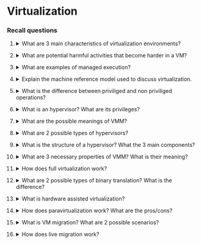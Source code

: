 # Virtualization

### Recall questions


1. <details markdown=1><summary markdown="span"> What are 3 main characteristics of virtualization environments? </summary>
    
    \
    Characteristics:
    - ==increased secuirity==
    - ==managed execution==
    - ==portability==: e.g. of code (JVM), containers, etc..

</details>

2. <details markdown=1><summary markdown="span"> What are potential harmful activities that become harder in a VM? </summary>
    
    \
    Harmful activities that are ==still possible but harder==:
    - ==DDoS on machine resources==
    - ==stealing sensitive data==

</details>

3. <details markdown=1><summary markdown="span"> What are examples of managed execution? </summary>
    
    \
    Examples:
    - ==sharing== of one machine
    - ==aggregation== of many machines
    - ==emulation== of another architecture
    - ==isolation== (of a container, for example)

</details>

4. <details markdown=1><summary markdown="span"> Explain the machine reference model used to discuss virtualization. </summary>
    
    \
    ![](./static/CLD/virt1.png) \
    Note: it is also possible for applications to invoke system calls directly without using APIs.

</details>

5. <details markdown=1><summary markdown="span"> What is the difference between priviliged and non priviliged operations? </summary>
    
    \
    ==Non priviliged==: can be used without interefering with the system \
    ==Priviliged==:
    - behaviour sensitive instructions on the ==I/O==
    - control sensitive instructions on the ==CPU registers==
   
</details>

6. <details markdown=1><summary markdown="span"> What is an hypervisor? What are its privileges? </summary>
    
    \
    It is a ==process that (theorically) runs on top of the supervisor==, while in practice it effectively ==runs in supervisor mode==.
    ![](./static/CLD/virt2.png) \
    Note that most modern systems work with only ring 0 and ring 3.

</details>

7. <details markdown=1><summary markdown="span"> What are the possible meanings of VMM? </summary>
    
    \
    It can mean:
    - Virtual machine ==manager (hypervisor)==
    - Virtual machine ==monitor (hypervisor)==
    - ==Virt manager==, a ==library==
   
</details>

8. <details markdown=1><summary markdown="span"> What are 2 possible types of hypervisors? </summary>
    
    \
    ![](./static/CLD/virt3.png) \
    ==Type 1 hypervisors can work using the native virtualization capabilites of the OS==, ==Type 2 are applications that manage the VMs not using the OS capabilites==.
   
</details>

9. <details markdown=1><summary markdown="span"> What is the structure of a hypervisor? What the 3 main components? </summary>
    
    \
    ![](./static/CLD/virt4.png) \
    Components:
    - ==dispatcher: entry point==
    - ==allocator: for resources==
    - ==interpreter==: executes ==priviliged instructions== in place of the VM
   
</details>

10. <details markdown=1><summary markdown="span"> What are 3 necessary properties of VMM? What is their meaning? </summary>
    
    \
    Properties:
    - ==equivalence==: a ==guest should expect the same behaviour== as if he were using a ==physical host==
    - ==resource control==: the ==VMM should be in complete control of the virtualized resources==
    - ==efficiency==: ==most of the VM instructions== should be ==executed without intervention== of the ==VMM==

</details>

11. <details markdown=1><summary markdown="span"> How does full virtualization work? </summary>
    
    \
    In full virtualization:
    - ==noncritical instruction run on the hardware==
    - ==privileged instructions== are ==emulated== by the VMM through ==binary translation==

</details>

12. <details markdown=1><summary markdown="span"> What are 2 possible types of binary translation? What is the difference? </summary>
    
    \
    Two types:
    - ==static==: converts the ==entirety fo the code without running it first==
    - ==dynamic==: only ==translates one/few instructions== and ==caches== them when needed, using them when possible
   
</details>

13. <details markdown=1><summary markdown="span"> What is hardware assisted virtualization? </summary>
    
    \
    Type of ==full virtualization in which specific hardware capabilities are leveraged to make emulation more efficient==. One example is instructions to start and stop a VM, or mantain a CPU state for a VM and so on.
   
</details>

14. <details markdown=1><summary markdown="span"> How does paravirtualization work?  What are the pros/cons?</summary>
    
    \
    Paravirtualization is ==non transparent== form of virtualization, in which ==only a part of the host OS interface is exposed==. The idea is that ==paravirtualized OS can use specific interfaces exposed by the OS for privileged instruction==. While ==it makes these operations faster, it requires the virtualised OS to be (re)written in order to be able to use the hooks provided==.
    
</details>

15. <details markdown=1><summary markdown="span"> What is VM migration? What are 2 possible scenarios? </summary>
    
    \
    Two scenarios:
    - ==offline migration==
    - ==live migration==: no service discontinuity
   
</details>

16. <details markdown=1><summary markdown="span"> How does live migration work? </summary>
    
    \
    Steps:
    1. migration starts
    2. the memory is copied and transferred (shadow paging)
    3. the original VM is stopped and the last portion of the data/cpu registers is copied 
    4. execution resumes on the new machine

    ![](./static/CLD/virt5.png) 
   
</details>